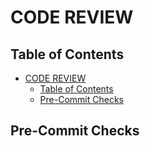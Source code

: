 # CODE REVIEW

## Table of Contents

- [CODE REVIEW](#code-review)
  - [Table of Contents](#table-of-contents)
  - [Pre-Commit Checks](#pre-commit-checks)

## Pre-Commit Checks
